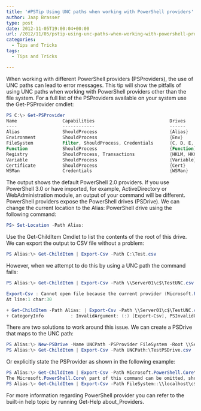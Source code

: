 ```yaml
---
title: '#PSTip Using UNC paths when working with PowerShell providers'
author: Jaap Brasser
type: post
date: 2012-11-05T19:00:04+00:00
url: /2012/11/05/pstip-using-unc-paths-when-working-with-powershell-providers/
categories:
  - Tips and Tricks
tags:
  - Tips and Tricks

---
```

When working with different PowerShell providers (PSProviders), the use of UNC paths can lead to error messages. This tip will show the pitfalls of using UNC paths when working with PowerShell providers other than the file system. For a full list of the PSProviders available on your system use the Get-PSProvider cmdlet:

```powershell
PS C:\> Get-PSProvider
Name                 Capabilities                            Drives
----                 ------------                            ------
Alias                ShouldProcess                           {Alias}
Environment          ShouldProcess                           {Env}
FileSystem           Filter, ShouldProcess, Credentials      {C, D, E, Q...}
Function             ShouldProcess                           {Function}
Registry             ShouldProcess, Transactions             {HKLM, HKCU}
Variable             ShouldProcess                           {Variable}
Certificate          ShouldProcess                           {Cert}
WSMan                Credentials                             {WSMan}
```


The output shows the default PowerShell 2.0 providers. If you use PowerShell 3.0 or have imported, for example, ActiveDirectory or WebAdministration module, an output of your command will be different. PowerShell providers expose the PowerShell drives (PSDrive). We can change the current location to the Alias: PowerShell drive using the following command:

```powershell
PS> Set-Location -Path Alias:
```


Use the Get-ChildItem Cmdlet to list the contents of the root of this drive. We can export the output to CSV file without a problem:

```powershell
PS Alias:\> Get-ChildItem | Export-Csv -Path C:\Test.csv
```

However, when we attempt to do this by using a UNC path the command fails:

```powershell
PS Alias:\> Get-ChildItem | Export-Csv -Path \\Server01\c$\TestUNC.csv

Export-Csv : Cannot open file because the current provider (Microsoft.PowerShell.Core\Alias) cannot open a file.
At line:1 char:30

+ Get-ChildItem -Path Alias: | Export-Csv -Path \\Server01\c$\TestUNC.csv
+ CategoryInfo          : InvalidArgument: (:) [Export-Csv], PSInvalidOperationException
```

There are two solutions to work around this issue. We can create a PSDrive that maps to the UNC path:

```powershell
PS Alias:\> New-PSDrive -Name UNCPath -PSProvider FileSystem -Root \\Server01\c$\
PS Alias:\> Get-ChildItem | Export-Csv -Path UNCPath:\TestPSDrive.csv
```


Or explicitly state the PSProvider as shown in the following example:

```powershell
PS Alias:\> Get-ChildItem | Export-Csv -Path Microsoft.PowerShell.Core\FileSystem::\\Server01\c$\TestUNC.csv
The Microsoft.PowerShell.Core\ part of this command can be omitted, shortening the command to:
PS Alias:\> Get-ChildItem | Export-Csv -Path FileSystem::\\localhost\c$\TestUNC.csv
```


For more information regarding PowerShell provider you can refer to the built-in help topic by running Get-Help about_Providers.
